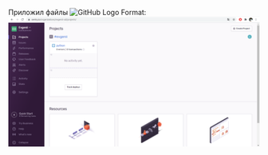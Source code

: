 Приложил файлы
![GitHub Logo](/images/logo.png)
Format: ![1](https://github.com/loshkarevev/Homeworks/blob/main/10-monitoring-05-sentry/1.png)
